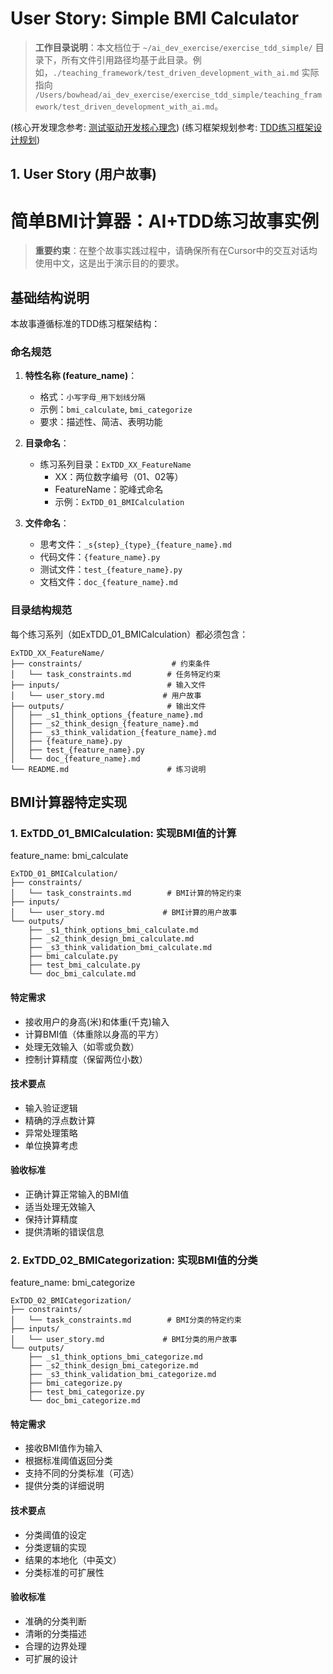 # User Story: Simple BMI Calculator

> **工作目录说明**：本文档位于 `~/ai_dev_exercise/exercise_tdd_simple/` 目录下，所有文件引用路径均基于此目录。例如，`./teaching_framework/test_driven_development_with_ai.md` 实际指向 `/Users/bowhead/ai_dev_exercise/exercise_tdd_simple/teaching_framework/test_driven_development_with_ai.md`。

(核心开发理念参考: [测试驱动开发核心理念](./teaching_framework/test_driven_development_with_ai.md))
(练习框架规划参考: [TDD练习框架设计规划](./teaching_framework/planning_tdd_exercise_template.md))

## 1. User Story (用户故事)

# 简单BMI计算器：AI+TDD练习故事实例

> **重要约束**：在整个故事实践过程中，请确保所有在Cursor中的交互对话均使用中文，这是出于演示目的的要求。

## 基础结构说明

本故事遵循标准的TDD练习框架结构：

### 命名规范

1. **特性名称 (feature_name)**：
   - 格式：`小写字母_用下划线分隔`
   - 示例：`bmi_calculate`, `bmi_categorize`
   - 要求：描述性、简洁、表明功能

2. **目录命名**：
   - 练习系列目录：`ExTDD_XX_FeatureName`
     - XX：两位数字编号（01、02等）
     - FeatureName：驼峰式命名
     - 示例：`ExTDD_01_BMICalculation`

3. **文件命名**：
   - 思考文件：`_s{step}_{type}_{feature_name}.md`
   - 代码文件：`{feature_name}.py`
   - 测试文件：`test_{feature_name}.py`
   - 文档文件：`doc_{feature_name}.md`

### 目录结构规范

每个练习系列（如ExTDD_01_BMICalculation）都必须包含：

```
ExTDD_XX_FeatureName/
├── constraints/                    # 约束条件
│   └── task_constraints.md        # 任务特定约束
├── inputs/                        # 输入文件
│   └── user_story.md             # 用户故事
├── outputs/                       # 输出文件
│   ├── _s1_think_options_{feature_name}.md
│   ├── _s2_think_design_{feature_name}.md
│   ├── _s3_think_validation_{feature_name}.md
│   ├── {feature_name}.py
│   ├── test_{feature_name}.py
│   └── doc_{feature_name}.md
└── README.md                      # 练习说明
```

## BMI计算器特定实现

### 1. ExTDD_01_BMICalculation: 实现BMI值的计算

feature_name: bmi_calculate

```
ExTDD_01_BMICalculation/
├── constraints/
│   └── task_constraints.md        # BMI计算的特定约束
├── inputs/
│   └── user_story.md             # BMI计算的用户故事
└── outputs/
    ├── _s1_think_options_bmi_calculate.md
    ├── _s2_think_design_bmi_calculate.md
    ├── _s3_think_validation_bmi_calculate.md
    ├── bmi_calculate.py
    ├── test_bmi_calculate.py
    └── doc_bmi_calculate.md
```

#### 特定需求
- 接收用户的身高(米)和体重(千克)输入
- 计算BMI值（体重除以身高的平方）
- 处理无效输入（如零或负数）
- 控制计算精度（保留两位小数）

#### 技术要点
- 输入验证逻辑
- 精确的浮点数计算
- 异常处理策略
- 单位换算考虑

#### 验收标准
- 正确计算正常输入的BMI值
- 适当处理无效输入
- 保持计算精度
- 提供清晰的错误信息

### 2. ExTDD_02_BMICategorization: 实现BMI值的分类

feature_name: bmi_categorize

```
ExTDD_02_BMICategorization/
├── constraints/
│   └── task_constraints.md        # BMI分类的特定约束
├── inputs/
│   └── user_story.md             # BMI分类的用户故事
└── outputs/
    ├── _s1_think_options_bmi_categorize.md
    ├── _s2_think_design_bmi_categorize.md
    ├── _s3_think_validation_bmi_categorize.md
    ├── bmi_categorize.py
    ├── test_bmi_categorize.py
    └── doc_bmi_categorize.md
```

#### 特定需求
- 接收BMI值作为输入
- 根据标准阈值返回分类
- 支持不同的分类标准（可选）
- 提供分类的详细说明

#### 技术要点
- 分类阈值的设定
- 分类逻辑的实现
- 结果的本地化（中英文）
- 分类标准的可扩展性

#### 验收标准
- 准确的分类判断
- 清晰的分类描述
- 合理的边界处理
- 可扩展的设计

